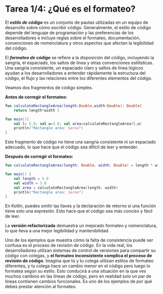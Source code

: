 # Tarea 1/4: ¿Qué es el formateo?

El **_estilo de código_** es un conjunto de pautas utilizadas en un equipo de desarrollo sobre cómo escribir código.
Generalmente, el estilo de código depende del lenguaje de programación y las preferencias de los desarrolladores e incluye reglas sobre el formateo,
documentación, convenciones de nomenclatura y otros aspectos que afectan la legibilidad del código.

El **_formateo de código_** se refiere a la disposición del código, incluyendo la sangría, el espaciado, los saltos de línea y otras convenciones estilísticas.
Una sangría consistente, un espaciado claro y saltos de línea lógicos ayudan a los desarrolladores a entender rápidamente la estructura del código,
el flujo y las relaciones entre los diferentes elementos del código.

Veamos dos fragmentos de código simples.

**Antes de corregir el formateo:**
```kotlin
fun calculateRectangleArea(length:Double,width:Double): Double{
    return length*width }

fun main(){
    val l= 5.0; val w=3.0; val area=calculateRectangleArea(l,w)
    println("Rectangle area: $area")
}
```
Este fragmento de código no tiene una sangría consistente ni un espaciado adecuado, lo que hace que el código sea difícil de leer y entender.

**Después de corregir el formateo:**
```kotlin
fun calculateRectangleArea(length: Double, width: Double) = length * width

fun main() {
    val length = 5.0
    val width = 3.0
    val area = calculateRectangleArea(length, width)
    println("Rectangle area: $area")
}
```
En Kotlin, puedes omitir las llaves y la declaración de retorno si una función tiene solo una expresión.
Esto hace que el código sea más conciso y fácil de leer.

La **versión refactorizada** demuestra un mejorado formateo y nomenclatura, lo que lleva a una mejor legibilidad y mantenibilidad.

<div class="hint" title="role del formateo de código en la revisión de código">

Uno de los ejemplos que muestra cómo la falta de consistencia puede ser confusa es el proceso de revisión de código.
En la vida real, los desarrolladores utilizan sistemas de control de versiones para compartir su código con colegas, y **el formateo inconsistente
complica el proceso de revisión de código**.
Imagina que tú y tu colega utilizan estilos de formateo diferentes, y tu colega hace un cambio menor en el código pero luego lo formatea según su estilo.
Esto conducirá a una situación en la que ves muchos cambios en las líneas de código, pero en realidad solo un par de líneas contienen cambios funcionales.
Es uno de los ejemplos de por qué debes prestar atención al formateo.
</div>